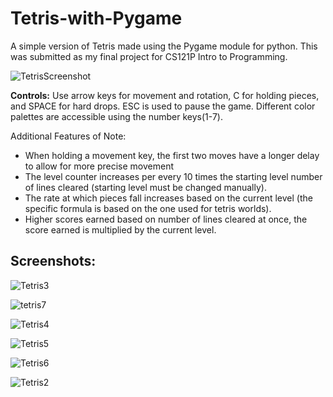 # Tetris-with-Pygame
A simple version of Tetris made using the Pygame module for python. This was submitted as my final project for CS121P Intro to Programming.

![TetrisScreenshot](https://github.com/user-attachments/assets/98116056-8db3-4449-a919-3e9111c2c749)

**Controls:**
Use arrow keys for movement and rotation, C for holding pieces, and SPACE for hard drops. 
ESC is used to pause the game.
Different color palettes are accessible using the number keys(1-7).

Additional Features of Note: 
- When holding a movement key, the first two moves have a longer delay to allow for more precise movement
- The level counter increases per every 10 times the starting level number of lines cleared (starting level must be changed manually).
- The rate at which pieces fall increases based on the current level (the specific formula is based on the one used for tetris worlds).
- Higher scores earned based on number of lines cleared at once, the score earned is multiplied by the current level.

## Screenshots:

![Tetris3](https://github.com/user-attachments/assets/c8b27b13-f821-49bf-88ab-6832f849f107)

![tetris7](https://github.com/user-attachments/assets/ccc346cf-01ef-4e57-98a8-da6debba2378)

![Tetris4](https://github.com/user-attachments/assets/cc8723e2-a342-47f1-9b44-5e4867df36fc)

![Tetris5](https://github.com/user-attachments/assets/5459159c-f0e7-48bd-84ba-2d9687974d8d)

![Tetris6](https://github.com/user-attachments/assets/8c947b6a-581f-4fe7-a624-e70c065ffa9e)

![Tetris2](https://github.com/user-attachments/assets/d84be24e-f39b-4081-80ce-dbddae4fbdd0)


